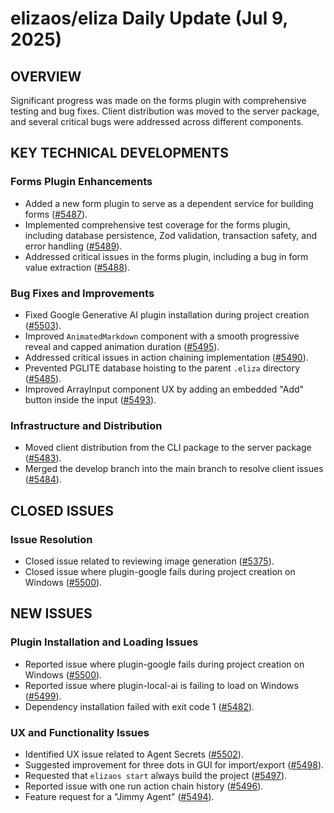 # elizaos/eliza Daily Update (Jul 9, 2025)

## OVERVIEW
Significant progress was made on the forms plugin with comprehensive testing and bug fixes. Client distribution was moved to the server package, and several critical bugs were addressed across different components.

## KEY TECHNICAL DEVELOPMENTS

### Forms Plugin Enhancements
*   Added a new form plugin to serve as a dependent service for building forms ([#5487](https://github.com/elizaos/eliza/pull/5487)).
*   Implemented comprehensive test coverage for the forms plugin, including database persistence, Zod validation, transaction safety, and error handling ([#5489](https://github.com/elizaos/eliza/pull/5489)).
*   Addressed critical issues in the forms plugin, including a bug in form value extraction ([#5488](https://github.com/elizaos/eliza/pull/5488)).

### Bug Fixes and Improvements
*   Fixed Google Generative AI plugin installation during project creation ([#5503](https://github.com/elizaos/eliza/pull/5503)).
*   Improved `AnimatedMarkdown` component with a smooth progressive reveal and capped animation duration ([#5495](https://github.com/elizaos/eliza/pull/5495)).
*   Addressed critical issues in action chaining implementation ([#5490](https://github.com/elizaos/eliza/pull/5490)).
*   Prevented PGLITE database hoisting to the parent `.eliza` directory ([#5485](https://github.com/elizaos/eliza/pull/5485)).
*   Improved ArrayInput component UX by adding an embedded "Add" button inside the input ([#5493](https://github.com/elizaos/eliza/pull/5493)).

### Infrastructure and Distribution
*   Moved client distribution from the CLI package to the server package ([#5483](https://github.com/elizaos/eliza/pull/5483)).
*   Merged the develop branch into the main branch to resolve client issues ([#5484](https://github.com/elizaos/eliza/pull/5484)).

## CLOSED ISSUES

### Issue Resolution
*   Closed issue related to reviewing image generation ([#5375](https://github.com/elizaos/eliza/issues/5375)).
*   Closed issue where plugin-google fails during project creation on Windows ([#5500](https://github.com/elizaos/eliza/issues/5500)).

## NEW ISSUES

### Plugin Installation and Loading Issues
*   Reported issue where plugin-google fails during project creation on Windows ([#5500](https://github.com/elizaos/eliza/issues/5500)).
*   Reported issue where plugin-local-ai is failing to load on Windows ([#5499](https://github.com/elizaos/eliza/issues/5499)).
*   Dependency installation failed with exit code 1 ([#5482](https://github.com/elizaos/eliza/issues/5482)).

### UX and Functionality Issues
*   Identified UX issue related to Agent Secrets ([#5502](https://github.com/elizaos/eliza/issues/5502)).
*   Suggested improvement for three dots in GUI for import/export ([#5498](https://github.com/elizaos/eliza/issues/5498)).
*   Requested that `elizaos start` always build the project ([#5497](https://github.com/elizaos/eliza/issues/5497)).
*   Reported issue with one run action chain history ([#5496](https://github.com/elizaos/eliza/issues/5496)).
*   Feature request for a "Jimmy Agent" ([#5494](https://github.com/elizaos/eliza/issues/5494)).